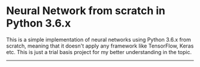 # Neural Network from scratch in Python 3.6.x
This is a simple implementation of neural networks using Python 3.6.x from scratch, meaning that it doesn't apply any framework like TensorFlow, Keras etc. This is just a trial basis project for my better understanding in the topic.
___